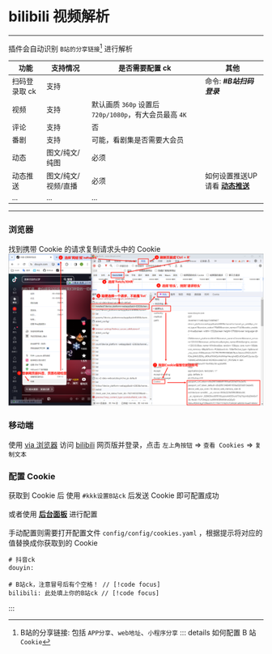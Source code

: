 # bilibili 视频解析

---

插件会自动识别 `B站的分享链接`[^1] 进行解析

| 功能          | 支持情况            | 是否需要配置 ck                                        | 其他 |
| ------------- | ------------------- | ------------------------------------------------------ | - |
| 扫码登录取 ck | 支持                |                                                        | 命令: _**#B站扫码登录**_ |
| 视频          | 支持                | 默认画质 `360p` 设置后 `720p/1080p`，有大会员最高 `4K` | |
| 评论          | 支持                | 否                                                     | |
| 番剧          | 支持                | 可能，看剧集是否需要大会员                             | |
| 动态          | 图文/纯文/纯图      | 必须                                                   | |
| 动态推送      | 图文/纯文/视频/直播 | 必须                                                   | 如何设置推送UP请看 [**动态推送**](./push.md) |
| ...           | ...                 | ...                                                    | |

---
[^1]: B站的分享链接: 包括 `APP分享`、`web地址`、`小程序分享`
::: details 如何配置 B 站 `Cookie`

### 浏览器

找到携带 Cookie 的请求复制请求头中的 Cookie
![img](../../public/intro/pic1.png)

### 移动端

使用 [via 浏览器](https://res.viayoo.com/v1/via-release-cn.apk) 访问 [bilibili](https://www.bilibili.com/) 网页版并登录，点击 `左上角按钮` => `查看 Cookies` => `复制文本`

### 配置 Cookie

获取到 Cookie 后 使用 `#kkk设置B站ck` 后发送 Cookie 即可配置成功<br><br>
或者使用 [**后台面板**](../start/start.config.md) 进行配置<br><br>
手动配置则需要打开配置文件 `config/config/cookies.yaml` ，根据提示将对应的值替换成你获取到的 Cookie

```yaml{5}
# 抖音ck
douyin:

# B站ck，注意冒号后有个空格！ // [!code focus]
bilibili: 此处填上你的B站ck // [!code focus]
```

:::
